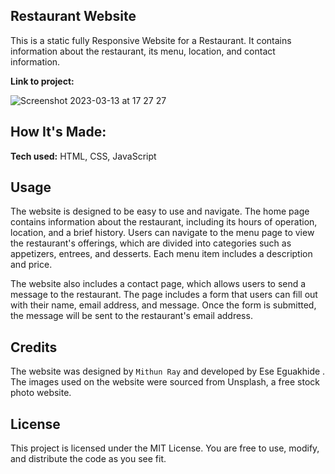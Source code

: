 ## Restaurant Website
This is a static fully Responsive Website for a Restaurant. It contains information about the restaurant, its menu, location, and contact information.

**Link to project:** 

![Screenshot 2023-03-13 at 17 27 27](https://user-images.githubusercontent.com/107049081/224766045-d23ef019-318b-4846-b675-c09b57082977.png)

## How It's Made:

**Tech used:** HTML, CSS, JavaScript


## Usage
The website is designed to be easy to use and navigate. The home page contains information about the restaurant, including its hours of operation, location, and a brief history. Users can navigate to the menu page to view the restaurant's offerings, which are divided into categories such as appetizers, entrees, and desserts. Each menu item includes a description and price.

The website also includes a contact page, which allows users to send a message to the restaurant. The page includes a form that users can fill out with their name, email address, and message. Once the form is submitted, the message will be sent to the restaurant's email address.

## Credits
The website was designed by `Mithun Ray` and developed by Ese Eguakhide . The images used on the website were sourced from Unsplash, a free stock photo website.

## License
This project is licensed under the MIT License. You are free to use, modify, and distribute the code as you see fit.
